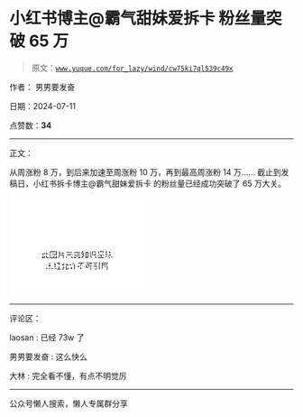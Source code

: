 # 小红书博主@霸气甜妹爱拆卡 粉丝量突破 65 万

> 原文：[`www.yuque.com/for_lazy/wind/cw75ki7ql539c49x`](https://www.yuque.com/for_lazy/wind/cw75ki7ql539c49x)

作者： 男男要发奋

日期：2024-07-11

点赞数：**34**

* * *

正文：

从周涨粉 8 万，到后来加速至周涨粉 10 万，再到最高周涨粉 14 万…… 截止到发稿日，小红书拆卡博主@霸气甜妹爱拆卡 的粉丝量已经成功突破了 65
万大关。

![](img/d6dcefcb7d9987efc983e9d56c8902f0.png "None")

* * *

评论区：

laosan : 已经 73w 了

男男要发奋 : 这么快么

大林 : 完全看不懂，有点不明觉厉

* * *

公众号懒人搜索，懒人专属群分享